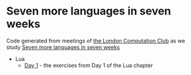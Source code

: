 # Seven more languages in seven weeks

Code generated from meetings of [the London Computation
Club](http://london.computation.club) as we study [Seven more languages
in seven weeks](https://pragprog.com/book/7lang/seven-more-languages-in-seven-weeks)

* Lua
  * [Day 1](./lua/day_1) - the exercises from Day 1 of the Lua chapter
